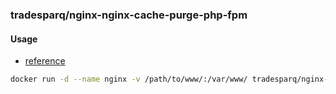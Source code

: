 ### tradesparq/nginx-nginx-cache-purge-php-fpm

#### Usage
  - [reference](https://hub.docker.com/r/dbooom/docker-nginx-ngx-cache-purge/)

  ```bash
  docker run -d --name nginx -v /path/to/www/:/var/www/ tradesparq/nginx-nginx-cache-purge-php-fpm:latest
  ```
